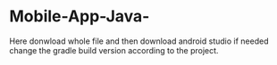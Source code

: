 # Mobile-App-Java-
Here donwload whole file and then download android studio if needed change the gradle build version according to the project. 
